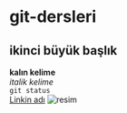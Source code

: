 # git-dersleri
## ikinci büyük başlık
**kalın kelime** <br/>
*italik kelime* <br/>
`git status` <br/>
[Linkin adı](https://www.google.com.tr/)
![resim](C:\Users\merve\Downloads\ur14.jpg)
